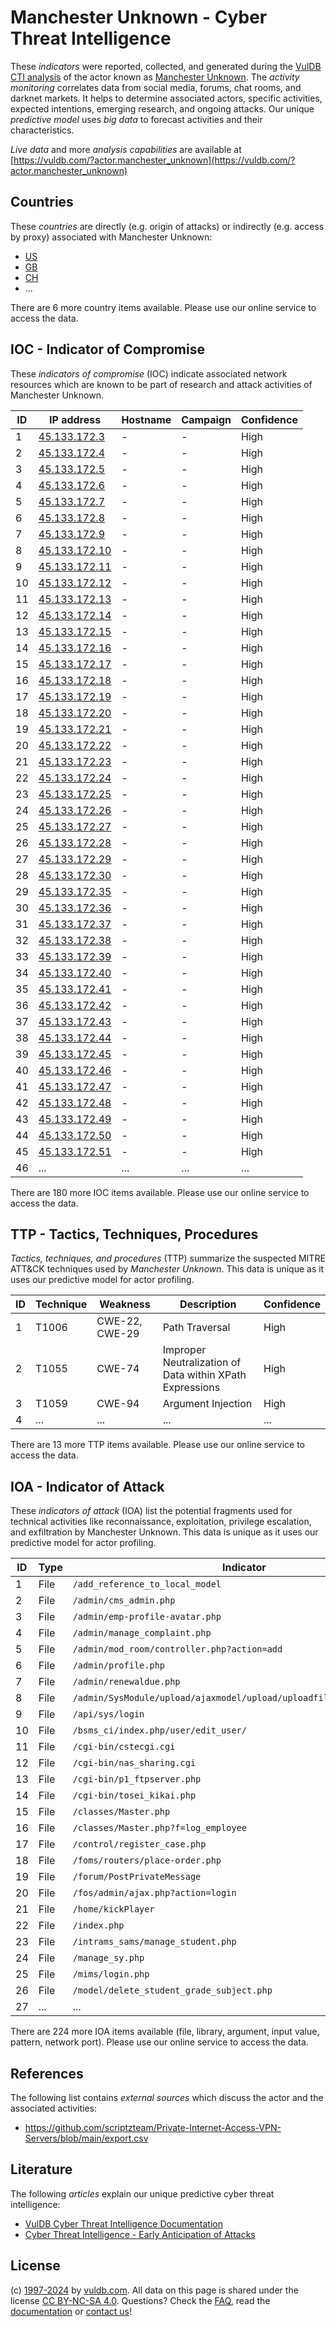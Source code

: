 # Manchester Unknown - Cyber Threat Intelligence

These _indicators_ were reported, collected, and generated during the [VulDB CTI analysis](https://vuldb.com/?kb.cti) of the actor known as [Manchester Unknown](https://vuldb.com/?actor.manchester_unknown). The _activity monitoring_ correlates data from social media, forums, chat rooms, and darknet markets. It helps to determine associated actors, specific activities, expected intentions, emerging research, and ongoing attacks. Our unique _predictive model_ uses _big data_ to forecast activities and their characteristics.

_Live data_ and more _analysis capabilities_ are available at [https://vuldb.com/?actor.manchester_unknown](https://vuldb.com/?actor.manchester_unknown)

## Countries

These _countries_ are directly (e.g. origin of attacks) or indirectly (e.g. access by proxy) associated with Manchester Unknown:

* [US](https://vuldb.com/?country.us)
* [GB](https://vuldb.com/?country.gb)
* [CH](https://vuldb.com/?country.ch)
* ...

There are 6 more country items available. Please use our online service to access the data.

## IOC - Indicator of Compromise

These _indicators of compromise_ (IOC) indicate associated network resources which are known to be part of research and attack activities of Manchester Unknown.

ID | IP address | Hostname | Campaign | Confidence
-- | ---------- | -------- | -------- | ----------
1 | [45.133.172.3](https://vuldb.com/?ip.45.133.172.3) | - | - | High
2 | [45.133.172.4](https://vuldb.com/?ip.45.133.172.4) | - | - | High
3 | [45.133.172.5](https://vuldb.com/?ip.45.133.172.5) | - | - | High
4 | [45.133.172.6](https://vuldb.com/?ip.45.133.172.6) | - | - | High
5 | [45.133.172.7](https://vuldb.com/?ip.45.133.172.7) | - | - | High
6 | [45.133.172.8](https://vuldb.com/?ip.45.133.172.8) | - | - | High
7 | [45.133.172.9](https://vuldb.com/?ip.45.133.172.9) | - | - | High
8 | [45.133.172.10](https://vuldb.com/?ip.45.133.172.10) | - | - | High
9 | [45.133.172.11](https://vuldb.com/?ip.45.133.172.11) | - | - | High
10 | [45.133.172.12](https://vuldb.com/?ip.45.133.172.12) | - | - | High
11 | [45.133.172.13](https://vuldb.com/?ip.45.133.172.13) | - | - | High
12 | [45.133.172.14](https://vuldb.com/?ip.45.133.172.14) | - | - | High
13 | [45.133.172.15](https://vuldb.com/?ip.45.133.172.15) | - | - | High
14 | [45.133.172.16](https://vuldb.com/?ip.45.133.172.16) | - | - | High
15 | [45.133.172.17](https://vuldb.com/?ip.45.133.172.17) | - | - | High
16 | [45.133.172.18](https://vuldb.com/?ip.45.133.172.18) | - | - | High
17 | [45.133.172.19](https://vuldb.com/?ip.45.133.172.19) | - | - | High
18 | [45.133.172.20](https://vuldb.com/?ip.45.133.172.20) | - | - | High
19 | [45.133.172.21](https://vuldb.com/?ip.45.133.172.21) | - | - | High
20 | [45.133.172.22](https://vuldb.com/?ip.45.133.172.22) | - | - | High
21 | [45.133.172.23](https://vuldb.com/?ip.45.133.172.23) | - | - | High
22 | [45.133.172.24](https://vuldb.com/?ip.45.133.172.24) | - | - | High
23 | [45.133.172.25](https://vuldb.com/?ip.45.133.172.25) | - | - | High
24 | [45.133.172.26](https://vuldb.com/?ip.45.133.172.26) | - | - | High
25 | [45.133.172.27](https://vuldb.com/?ip.45.133.172.27) | - | - | High
26 | [45.133.172.28](https://vuldb.com/?ip.45.133.172.28) | - | - | High
27 | [45.133.172.29](https://vuldb.com/?ip.45.133.172.29) | - | - | High
28 | [45.133.172.30](https://vuldb.com/?ip.45.133.172.30) | - | - | High
29 | [45.133.172.35](https://vuldb.com/?ip.45.133.172.35) | - | - | High
30 | [45.133.172.36](https://vuldb.com/?ip.45.133.172.36) | - | - | High
31 | [45.133.172.37](https://vuldb.com/?ip.45.133.172.37) | - | - | High
32 | [45.133.172.38](https://vuldb.com/?ip.45.133.172.38) | - | - | High
33 | [45.133.172.39](https://vuldb.com/?ip.45.133.172.39) | - | - | High
34 | [45.133.172.40](https://vuldb.com/?ip.45.133.172.40) | - | - | High
35 | [45.133.172.41](https://vuldb.com/?ip.45.133.172.41) | - | - | High
36 | [45.133.172.42](https://vuldb.com/?ip.45.133.172.42) | - | - | High
37 | [45.133.172.43](https://vuldb.com/?ip.45.133.172.43) | - | - | High
38 | [45.133.172.44](https://vuldb.com/?ip.45.133.172.44) | - | - | High
39 | [45.133.172.45](https://vuldb.com/?ip.45.133.172.45) | - | - | High
40 | [45.133.172.46](https://vuldb.com/?ip.45.133.172.46) | - | - | High
41 | [45.133.172.47](https://vuldb.com/?ip.45.133.172.47) | - | - | High
42 | [45.133.172.48](https://vuldb.com/?ip.45.133.172.48) | - | - | High
43 | [45.133.172.49](https://vuldb.com/?ip.45.133.172.49) | - | - | High
44 | [45.133.172.50](https://vuldb.com/?ip.45.133.172.50) | - | - | High
45 | [45.133.172.51](https://vuldb.com/?ip.45.133.172.51) | - | - | High
46 | ... | ... | ... | ...

There are 180 more IOC items available. Please use our online service to access the data.

## TTP - Tactics, Techniques, Procedures

_Tactics, techniques, and procedures_ (TTP) summarize the suspected MITRE ATT&CK techniques used by _Manchester Unknown_. This data is unique as it uses our predictive model for actor profiling.

ID | Technique | Weakness | Description | Confidence
-- | --------- | -------- | ----------- | ----------
1 | T1006 | CWE-22, CWE-29 | Path Traversal | High
2 | T1055 | CWE-74 | Improper Neutralization of Data within XPath Expressions | High
3 | T1059 | CWE-94 | Argument Injection | High
4 | ... | ... | ... | ...

There are 13 more TTP items available. Please use our online service to access the data.

## IOA - Indicator of Attack

These _indicators of attack_ (IOA) list the potential fragments used for technical activities like reconnaissance, exploitation, privilege escalation, and exfiltration by Manchester Unknown. This data is unique as it uses our predictive model for actor profiling.

ID | Type | Indicator | Confidence
-- | ---- | --------- | ----------
1 | File | `/add_reference_to_local_model` | High
2 | File | `/admin/cms_admin.php` | High
3 | File | `/admin/emp-profile-avatar.php` | High
4 | File | `/admin/manage_complaint.php` | High
5 | File | `/admin/mod_room/controller.php?action=add` | High
6 | File | `/admin/profile.php` | High
7 | File | `/admin/renewaldue.php` | High
8 | File | `/admin/SysModule/upload/ajaxmodel/upload/uploadfilepath/sysmodule_1` | High
9 | File | `/api/sys/login` | High
10 | File | `/bsms_ci/index.php/user/edit_user/` | High
11 | File | `/cgi-bin/cstecgi.cgi` | High
12 | File | `/cgi-bin/nas_sharing.cgi` | High
13 | File | `/cgi-bin/p1_ftpserver.php` | High
14 | File | `/cgi-bin/tosei_kikai.php` | High
15 | File | `/classes/Master.php` | High
16 | File | `/classes/Master.php?f=log_employee` | High
17 | File | `/control/register_case.php` | High
18 | File | `/foms/routers/place-order.php` | High
19 | File | `/forum/PostPrivateMessage` | High
20 | File | `/fos/admin/ajax.php?action=login` | High
21 | File | `/home/kickPlayer` | High
22 | File | `/index.php` | Medium
23 | File | `/intrams_sams/manage_student.php` | High
24 | File | `/manage_sy.php` | High
25 | File | `/mims/login.php` | High
26 | File | `/model/delete_student_grade_subject.php` | High
27 | ... | ... | ...

There are 224 more IOA items available (file, library, argument, input value, pattern, network port). Please use our online service to access the data.

## References

The following list contains _external sources_ which discuss the actor and the associated activities:

* https://github.com/scriptzteam/Private-Internet-Access-VPN-Servers/blob/main/export.csv

## Literature

The following _articles_ explain our unique predictive cyber threat intelligence:

* [VulDB Cyber Threat Intelligence Documentation](https://vuldb.com/?kb.cti)
* [Cyber Threat Intelligence - Early Anticipation of Attacks](https://www.scip.ch/en/?labs.20201022)

## License

(c) [1997-2024](https://vuldb.com/?kb.changelog) by [vuldb.com](https://vuldb.com/?kb.about). All data on this page is shared under the license [CC BY-NC-SA 4.0](https://creativecommons.org/licenses/by-nc-sa/4.0/). Questions? Check the [FAQ](https://vuldb.com/?kb.faq), read the [documentation](https://vuldb.com/?kb) or [contact us](https://vuldb.com/?contact)!
